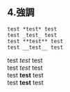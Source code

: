 ## 4.強調
```
test *test* test
test _test_ test
test **test** test
test __test__ test
```
test *test* test  
test _test_ test  
test **test** test  
test __test__ test  
